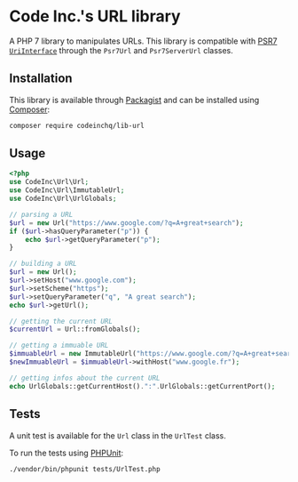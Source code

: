 # Code Inc.'s URL library

A PHP 7 library to manipulates URLs. This library is compatible with [PSR7](https://www.php-fig.org/psr/psr-7/) [`UriInterface`](https://www.php-fig.org/psr/psr-7/#35-psrhttpmessageuriinterface) through the `Psr7Url` and `Psr7ServerUrl` classes.

## Installation

This library is available through [Packagist](https://packagist.org/packages/codeinchq/lib-url) and can be installed using [Composer](https://getcomposer.org/): 

```bash
composer require codeinchq/lib-url
```


## Usage

```php
<?php
use CodeInc\Url\Url;
use CodeInc\Url\ImmutableUrl;
use CodeInc\Url\UrlGlobals;

// parsing a URL
$url = new Url("https://www.google.com/?q=A+great+search");
if ($url->hasQueryParameter("p")) {
	echo $url->getQueryParameter("p");
}

// building a URL
$url = new Url();
$url->setHost("www.google.com");
$url->setScheme("https");
$url->setQueryParameter("q", "A great search");
echo $url->getUrl();

// getting the current URL
$currentUrl = Url::fromGlobals();

// getting a immuable URL
$immuableUrl = new ImmutableUrl("https://www.google.com/?q=A+great+search");
$newImmuableUrl = $immuableUrl->withHost("www.google.fr");

// getting infos about the current URL
echo UrlGlobals::getCurrentHost().":".UrlGlobals::getCurrentPort();
```


## Tests

A unit test is available for the `Url` class in the `UrlTest` class. 

To run the tests using [PHPUnit](https://phpunit.de/):

```bash
./vendor/bin/phpunit tests/UrlTest.php
```
